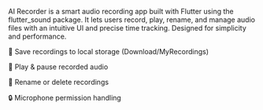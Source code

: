 AI Recorder is a smart audio recording app built with Flutter using the flutter_sound package. 
It lets users record, play, rename, and manage audio files with an intuitive UI and precise time tracking. 
Designed for simplicity and performance.

📂 Save recordings to local storage (Download/MyRecordings)

🔁 Play & pause recorded audio

📝 Rename or delete recordings

🔒 Microphone permission handling

